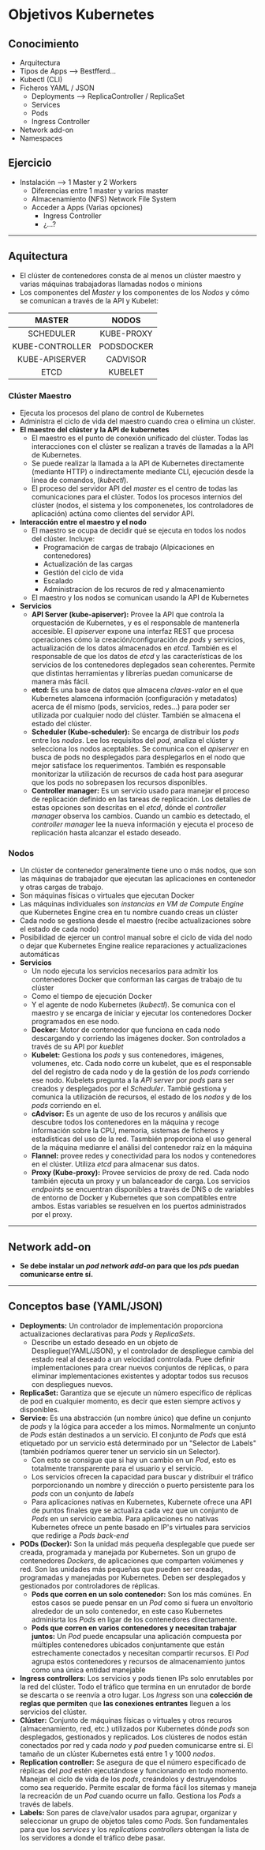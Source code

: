 # Objetivos Kubernetes

## Conocimiento

- Arquitectura
- Tipos de Apps --> Bestfferd...
- Kubectl (CLI)
- Ficheros YAML / JSON
  - Deployments --> ReplicaController / ReplicaSet
  - Services
  - Pods
  - Ingress Controller
- Network add-on
- Namespaces

## Ejercicio

- Instalación --> 1 Master y 2 Workers
  - Diferencias entre 1 master y varios master
  - Almacenamiento (NFS) Network File System
  - Acceder a Apps (Varias opciones)
    - Ingress Controller
    - ¿...?

---

## Aquitectura

- El clúster de contenedores consta de al menos un clúster maestro y varias máquinas trabajadoras llamadas nodos o minions
- Los componentes del *Master* y los componentes de los *Nodos* y cómo se comunican a través de la API y Kubelet:

|MASTER|NODOS|
|:-:|:-:|
|SCHEDULER|KUBE-PROXY|
|KUBE-CONTROLLER|PODSDOCKER|
|KUBE-APISERVER|CADVISOR|
|ETCD|KUBELET|

### Clúster Maestro

- Ejecuta los procesos del plano de control de Kubernetes
- Administra el ciclo de vida del maestro cuando crea o elimina un clúster.
- **El maestro del clúster y la API de kubernetes**
  - El maestro es el punto de conexión unificado del clúster. Todas las interacciones con el clúster se realizan a través de llamadas a la API de Kubernetes.
  - Se puede realizar la llamada a la API de Kubernetes directamente (mediante HTTP) o indirectamente mediante CLI, ejecución desde la linea de comandos, (*kubectl*).
  - El proceso del servidor API del *master* es el centro de todas las comunicaciones para el clúster. Todos los procesos internios del clúster (nodos, el sistema y los componenetes, los controladores de aplicación) actúna como clientes del servidor API.
- **Interacción entre el maestro y el nodo**
  - El maestro se ocupa de decidir qué se ejecuta en todos los nodos del clúster. Incluye:
    - Programación de cargas de trabajo (Alpicaciones en contenedores)
    - Actualización de las cargas
    - Gestión del ciclo de vida
    - Escalado
    - Administracíon de los recuros de red y almacenamiento
  - El maestro y los nodos se comunican usando la API de Kubernetes
- **Servicios**
  - **API Server (kube-apiserver):** Provee la API que controla la orquestación de Kubernetes, y es el responsable de mantenerla accesible. El *apiserver* expone una interfaz REST que procesa operaciones cómo la creación/configuración de *pods* y servicios, actualización de los datos almacenados en *etcd*. También es el responsable de que los datos de *etcd* y las características de los servicios de los contenedores deplegados sean coherentes. Permite que distintas herramientas y librerías puedan comunicarse de manera más fácil.
  - **etcd:** Es una base de datos que almacena *claves-valor* en el que Kubernetes alamcena información (configuración y metadatos) acerca de él mismo (pods, servicios, redes...) para poder ser utilizada por cualquier nodo del clúster. También se almacena el estado del clúster.
  - **Scheduler (Kube-scheduler):** Se encarga de distribuir los *pods* entre los *nodos*. Lee los requisitos del *pod*, analiza el clúster y selecciona los nodos aceptables. Se comunica con el *apiserver* en busca de pods no desplegados para desplegarlos en el nodo que mejor satisface los requerimentos. También es responsable monitorizar la utilización de recursos de cada host para asegurar que los pods no sobrepasen los recursos disponibles.
  - **Controller manager:** Es un servicio usado para manejar el proceso de replicación definido en las tareas de replicación. Los detalles de estas opciones son descritas en el *etcd*, dónde el *controller manager* observa los cambios. Cuando un cambio es detectado, el *controller manager* lee la nueva información y ejecuta el proceso de replicación hasta alcanzar el estado deseado.
  
### Nodos

- Un clúster de contenedor generalmente tiene uno o más nodos, que son las máquinas de trabajador que ejecutan las aplicaciones en contenedor y otras cargas de trabajo.
- Son máquinas físicas o virtuales que ejecutan Docker
- Las máquinas individuales son *instancias en VM de Compute Engine* que Kubernetes Engine crea en tu nombre cuando creas un clúster
- Cada nodo se gestiona desde el maestro (recibe actualizaciones sobre el estado de cada nodo)
- Posibilidad de ejercer un control manual sobre el ciclo de vida del nodo o dejar que Kubernetes Engine realice reparaciones y actualizaciones automáticas
- **Servicios**
  - Un nodo ejecuta los servicios necesarios para admitir los contenedores Docker que conforman las cargas de trabajo de tu clúster
  - Como el tiempo de ejecución Docker
  - Y el agente de nodo Kubernetes (*kubectl*). Se comunica con el maestro y se encarga de iniciar y ejecutar los contenedores Docker programados en ese nodo.
  - **Docker:** Motor de contenedor que funciona en cada nodo descargando y corriendo las imágenes docker. Son controlados a través de su API por *kueblet*
  - **Kubelet:** Gestiona los *pods* y sus contenedores, imágenes, volumenes, etc. Cada nodo corre un kubelet, que es el responsable del del registro de cada nodo y de la gestión de los *pods* corriendo ese nodo. Kubelets pregunta a la *API server* por *pods* para ser creados y desplegados por el *Scheduler*. Tambié gestiona y comunica la utilización de recursos, el estado de los *nodos* y de los *pods* corriendo en el.
  - **cAdvisor:** Es un agente de uso de los recuros y análisis que descubre todos los contenedores en la máquina y recoge información sobre la CPU, memoria, sistemas de ficheros y estadísticas del uso de la red. Tasmbién proporciona  el uso general de la máquina medianre el análisi del contenedor raíz en la máquina
  - **Flannel:** provee redes y conectividad para los nodos y contenedores en el clúster. Utiliza *etcd* para almacenar sus datos.
  - **Proxy (Kube-proxy):** Provee servicios de proxy de red. Cada nodo también ejecuta un proxy y un balanceador de carga. Los servicios *endpoints* se encuentran disponibles a través de DNS o de variables de entorno de Docker y Kubernetes que son compatibles entre ambos. Estas variables se resuelven en los puertos administrados por el proxy.

---

## Network add-on

- **Se debe instalar un *pod network add-on* para que los *pds* puedan comunicarse entre sí.**

---

## Conceptos base (YAML/JSON)

- **Deployments:** Un controlador de implementación proporciona actualizaciones declarativas para *Pods* y *ReplicaSets*.
  - Describe un estado deseado en un objeto de Despliegue(YAML/JSON), y el controlador de despliegue cambia del estado real al deseado a un velocidad controlada. Puee definir implementaciones para crear nuevos conjuntos de réplicas, o para eliminar implementaciones existentes y adoptar todos sus recusos con despliegues nuevos.
- **ReplicaSet:** Garantiza que se ejecute un número especifico de réplicas de pod en cualquier momento, es decir que esten siempre activos y disponibles.
- **Service:** Es una abstracción (un nombre único) que define un conjunto de *pods* y la lógica para acceder a los mimos. Normalmente un conjunto de *Pods* están destinados a un servicio. El conjunto de *Pods* que está etiquetado por un servicio está determinado por un "Selector de Labels" (también podríamos querer tener un servicio sin un Selector).
  - Con esto se consigue que si hay un cambio en un *Pod*, esto es totalmente transparente para el usuario y el servicio.
  - Los servicios ofrecen la capacidad para buscar y distribuir el tráfico porporcionando un nombre y dirección o puerto persistente para los *pods* con un conjunto de *labels*
  - Para aplicaciones nativas en Kubernetes, Kubernete ofrece una API de puntos finales qye se actualiza cada vez que un conjunto de *Pods* en un servicio cambia. Para aplicaciones no nativas Kubernetes ofrece un pente basado en IP's virtuales para servicios que redirige a *Pods back-end*
- **PODs (Docker):** Son la unidad más pequeña desplegable que puede ser creada, programada y manejada por Kubernetes. Son un grupo de contenedores *Dockers*, de aplicaciones que comparten volúmenes y red. Son las unidades más pequeñas que pueden ser creadas, programadas y manejadas por Kubernetes. Deben ser desplegados y gestionados por controladores de réplicas.
  - **Pods que corren en un solo contenedor:** Son los más comúnes. En estos casos se puede pensar en un *Pod* como si fuera un envoltorio alrededor de un solo contenedor, en este caso Kubernetes adminisrta los *Pods* en ligar de los contenedores directamente.
  - **Pods que corren en varios contenedores y necesitan trabajar juntos:** Un *Pod* puede encapsular una aplicación compuesta por múltiples contenedores ubicados conjuntamente que están estrechamente conectados y necesitan compartir recursos. El *Pod* agrupa estos contenedores y recursos de almacenamiento juntos como una única entidad manejable
- **Ingress controllers:** Los servicios y pods tienen IPs solo enrutables por la red del clúster. Todo el tráfico que termina en un enrutador de borde se descarta o se reenvía a otro lugar. Los *Ingress* son una **colección de reglas que permiten** que **las conexiones entrantes** lleguen a los servicios del clúster.
- **Clúster:** Conjunto de máquinas físicas o virtuales y otros recuros (almacenamiento, red, etc.) utilizados por Kubernetes dónde *pods* son desplegados, gestionados y replicados. Los clústeres de nodos están conectados por red y cada *nodo* y *pod* pueden comunicarse entre si. El tamaño de un clúster Kubernetes está entre 1 y 1000 *nodos*.
- **Replication controller:** Se asegura de que el número especificado de réplicas del *pod* estén ejecutándose y funcionando en todo momento. Manejan el ciclo de vida de los *pods*, creándolos y destruyendolos como sea requerido. Permite escalar de forma fácil los sitemas y maneja la recreación de un *Pod* cuando ocurre un fallo. Gestiona los *Pods* a través de labels.
- **Labels:** Son pares de clave/valor usados para agrupar, organizar y seleccionar un grupo de objetos tales como *Pods*. Son fundamentales para que los *services* y los *replications controllers* obtengan la lista de los servidores a donde el tráfico debe pasar.